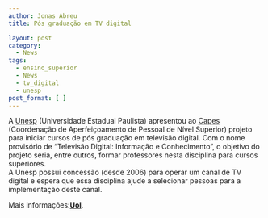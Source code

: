 ```yaml
---
author: Jonas Abreu
title: Pós graduação em TV digital

layout: post
category:
  - News
tags:
  - ensino_superior
  - News
  - tv_digital
  - unesp
post_format: [ ]
---
```

A [Unesp][1] (Universidade Estadual Paulista) apresentou ao [Capes][2] (Coordenação de Aperfeiçoamento de Pessoal de Nível Superior) projeto para iniciar cursos de pós graduação em televisão digital. Com o nome provisório de “Televisão Digital: Informação e Conhecimento”, o objetivo do projeto seria, entre outros, formar professores nesta disciplina para cursos superiores.  
A Unesp possui concessão (desde 2006) para operar um canal de TV digital e espera que essa disciplina ajude a selecionar pessoas para a implementação deste canal.

Mais informações:**[Uol][3]**. 














 [1]: http://www.unesp.br
 [2]: http://www.capes.gov.br
 [3]: http://info.abril.uol.com.br/aberto/infonews/032007/14032007-7.shl





